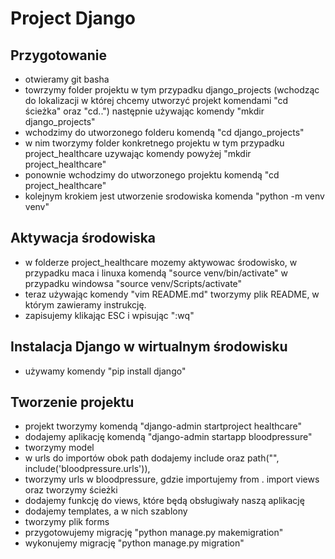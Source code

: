 # Project Django

## Przygotowanie
- otwieramy git basha
- towrzymy folder projektu w tym przypadku django_projects (wchodząc do lokalizacji w której chcemy utworzyć projekt komendami 
"cd ścieżka" oraz "cd..") następnie używając komendy "mkdir django_projects"
- wchodzimy do utworzonego folderu komendą "cd django_projects"
- w nim tworzymy folder konkretnego projektu w tym przypadku project_healthcare uzywając komendy powyżej "mkdir project_healthcare"
- ponownie wchodzimy do utworzonego projektu komendą "cd project_healthcare"
- kolejnym krokiem jest utworzenie srodowiska komenda "python -m venv venv"
## Aktywacja środowiska
- w folderze project_healthcare mozemy aktywowac środowisko,
w przypadku maca i linuxa komendą "source venv/bin/activate"
w przypadku windowsa "source venv/Scripts/activate"
- teraz używając komendy "vim README.md" tworzymy plik README, w którym zawieramy instrukcję.
- zapisujemy klikając ESC i wpisując ":wq"
## Instalacja Django w wirtualnym środowisku
- używamy komendy "pip install django"
## Tworzenie projektu
- projekt tworzymy komendą "django-admin startproject healthcare"
- dodajemy aplikację komendą "django-admin startapp bloodpressure"
- tworzymy model
- w urls do importów obok path dodajemy include oraz 
  path("", include('bloodpressure.urls')),
- tworzymy urls w bloodpressure, gdzie importujemy
  from . import views
  oraz tworzymy ścieżki
- dodajemy funkcję do views, które będą obsługiwały naszą aplikację
- dodajemy templates, a w nich szablony
- tworzymy plik forms
- przygotowujemy migrację "python manage.py makemigration"
- wykonujemy migrację "python manage.py migration"